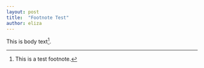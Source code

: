 ```yaml
---
layout: post
title:  "Footnote Test"
author: eliza
---
```


This is body text[^footnote].

[^footnote]: This is a test footnote.